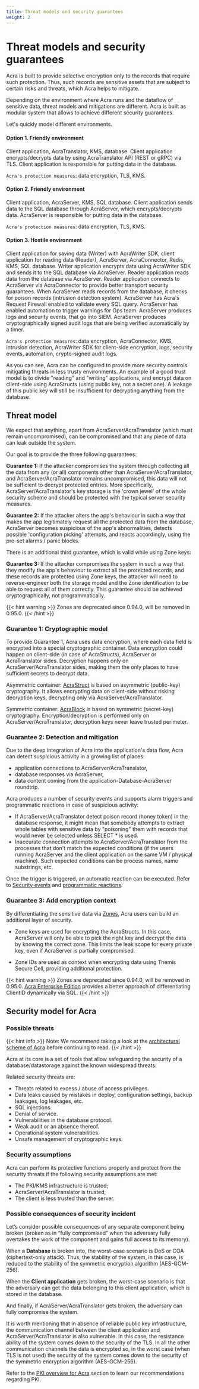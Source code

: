 ```yaml
---
title: Threat models and security guarantees
weight: 2
---
```


# Threat models and security guarantees

Acra is built to provide selective encryption only to the records that require such protection. Thus, such records are sensitive assets that are subject to certain risks and threats, which Acra helps to mitigate.

Depending on the environment where Acra runs and the dataflow of sensitive data, threat models and mitigations are different. Acra is built as modular system that allows to achieve different security guarantees.

Let's quickly model different environments.

#### Option 1. Friendly environment

Client application, AcraTranslator, KMS, database. Client application encrypts/decrypts data by using AcraTranslator API (REST or gRPC) via TLS. Client application is responsible for putting data in the database. 

`Acra's protection measures`: data encryption, TLS, KMS.

#### Option 2. Friendly environment 

Client application, AcraServer, KMS, SQL database. Client application sends data to the SQL database through AcraServer, which encrypts/decrypts data. AcraServer is responsible for putting data in the database. 

`Acra's protection measures`: data encryption, TLS, KMS.

#### Option 3. Hostile environment

Client application for saving data (Writer) with AcraWriter SDK, client application for reading data (Reader), AcraServer, AcraConnector, Redis, KMS, SQL database. Writer application encrypts data using AcraWriter SDK and sends it to the SQL database via AcraServer. Reader application reads data from the database via AcraServer. Reader application connects to AcraServer via AcraConnector to provide better transport security guarantees. When AcraServer reads records from the database, it checks for poison records (intrusion detection system). AcraServer has Acra's Request Firewall enabled to validate every SQL query. AcraServer has enabled automation to trigger warnings for Ops team. AcraServer produces logs and security events, that go into SIEM. AcraServer produces cryptographically signed audit logs that are being verified automatically by a timer.

`Acra's protection measures`: data encryption, AcraConnector, KMS, intrusion detection, AcraWriter SDK for client-side encryption, logs, security events, automation, crypto-signed audit logs.

As you can see, Acra can be configured to provide more security controls mitigating threats in less trusty environments. An example of a good trust model is to divide "reading" and "writing" applications, and encrypt data on client-side using AcraStructs (using public key, not a secret one). A leakage of this public key will still be insufficient for decrypting anything from the database.


## Threat model

We expect that anything, apart from AcraServer/AcraTranslator (which must remain uncompromised), can be compromised and that any piece of data can leak outside the system.

Our goal is to provide the three following guarantees:

**Guarantee 1:** If the attacker compromises the system through collecting all the data from any (or all) components other than AcraServer/AcraTranslator, and AcraServer/AcraTranslator remains uncompromised, this data will not be sufficient to decrypt protected entries. More specifically, AcraServer/AcraTranslator's key storage is the 'crown jewel' of the whole security scheme and should be protected with the typical server security measures.

**Guarantee 2:** If the attacker alters the app's behaviour in such a way that makes the app legitimately request all the protected data from the database, AcraServer becomes suspicious of the app's abnormalities, detects possible 'configuration picking' attempts, and reacts accordingly, using the pre-set alarms / panic blocks.

There is an additional third guarantee, which is valid while using Zone keys:

**Guarantee 3:** If the attacker compromises the system in such a way that they modify the app's behaviour to extract all the protected records, and these records are protected using Zone keys, the attacker will need to reverse-engineer both the storage model and the Zone identification to be able to request all of them correctly. This guarantee should be achieved cryptographically, not programmatically.

{{< hint warning >}}
Zones are deprecated since 0.94.0, will be removed in 0.95.0.
{{< /hint >}}


### Guarantee 1: Cryptographic model

To provide Guarantee 1, Acra uses data encryption, where each data field is encrypted into a special cryptographic container. Data encryption could happen on client-side (in case of AcraStructs), AcraServer or AcraTranslator sides. Decryption happens only on AcraServer/AcraTranslator sides, making them the only places to have sufficient secrets to decrypt data.

Asymmetric container: [AcraStruct](/acra/acra-in-depth/data-structures) is based on asymmetric (public-key) cryptography. It allows encrypting data on client-side without risking decryption keys, decrypting only via AcraServer/AcraTranslator.

Symmetric container: [AcraBlock](/acra/acra-in-depth/data-structures) is based on symmetric (secret-key) cryptography. Encryption/decryption is performed only on AcraServer/AcraTranslator, decryption keys never leave trusted perimeter.


### Guarantee 2: Detection and mitigation

Due to the deep integration of Acra into the application's data flow, Acra can detect suspicious activity in a growing list of places:

- application connections to AcraServer/AcraTranslator,
- database responses via AcraServer,
- data content coming from the application-Database-AcraServer roundtrip.

Acra produces a number of security events and supports alarm triggers and programmatic reactions in case of suspicious activity:

- If AcraServer/AcraTranslator detect poison record (honey token) in the database response, it might mean that somebody attempts to extract whole tables with sensitive data by "poisoning" them with records that would never be selected unless SELECT * is used.
- Inaccurate connection attempts to AcraServer/AcraTranslator from the processes that don't match the expected conditions (if the users running AcraServer and the client application on the same VM / physical machine). Such expected conditions can be process names, name substrings, etc.

Once the trigger is triggered, an automatic reaction can be executed. Refer to [Security events](/acra/security-controls/security-logging-and-events/security-events/) and [programmatic reactions](/acra/security-controls/security-logging-and-events/programmatic-reactions/).


### Guarantee 3: Add encryption context

By differentiating the sensitive data via [Zones](/acra/security-controls/zones/), Acra users can build an additional layer of security. 

- Zone keys are used for encrypting the AcraStructs. In this case, AcraServer will only be able to pick the right key and decrypt the data by knowing the correct zone. This limits the leak scope for every private key, even if AcraServer is partially compromised.

- Zone IDs are used as context when encrypting data using Themis Secure Cell, providing additional protection.

{{< hint warning >}}
Zones are deprecated since 0.94.0, will be removed in 0.95.0. 
[Acra Enterprise Edition](https://docs.cossacklabs.com/acra/enterprise-edition/) provides a better approach of differentiating ClientID dynamically via SQL.
{{< /hint >}}


## Security model for Acra

### Possible threats

{{< hint info >}}
Note: We recommend taking a look at the [architectural scheme of Acra](/acra/acra-in-depth/architecture/) before continuing to read.
{{< /hint >}}

Acra at its core is a set of tools that allow safeguarding the security of a database/datastorage against the known widespread threats.

Related security threats are:

- Threats related to excess / abuse of access privileges.
- Data leaks caused by mistakes in deploy, configuration settings, backup leakages, log leakages, etc.
- SQL injections.
- Denial of service.
- Vulnerabilities in the database protocol.
- Weak audit or an absence thereof.
- Operational system vulnerabilities.
- Unsafe management of cryptographic keys.

### Security assumptions

Acra can perform its protective functions properly and protect from the security threats if the following security assumptions are met:

- The PKI/KMS infrastructure is trusted;
- AcraServer/AcraTranslator is trusted;
- The client is less trusted than the server.


### Possible consequences of security incident

Let’s consider possible consequences of any separate component being broken (broken as in “fully compromised” when the adversary fully overtakes the work of the component and gains full access to its memory).

When a **Database** is broken into, the worst-case scenario is DoS or COA (ciphertext-only attack). Thus, the stability of the system, in this case, is reduced to the stability of the symmetric encryption algorithm (AES-GCM-256).

When the **Client application** gets broken, the worst-case scenario is that the adversary can get the data belonging to this client application, which is stored in the database.

And finally, if AcraServer/AcraTranslator gets broken, the adversary can fully compromise the system.

It is worth mentioning that in absence of reliable public key infrastructure, the communication channel between the client application and AcraServer/AcraTranslator is also vulnerable. In this case, the resistance ability of the system comes down to the security of the TLS. In all the other communication channels the data is encrypted so, in the worst case (when TLS is not used) the security of the system comes down to the security of the symmetric encryption algorithm (AES-GCM-256).

Refer to the [PKI overview for Acra](/acra/acra-in-depth/security-design/acra-and-pki/) section to learn our recommendations regarding PKI.
